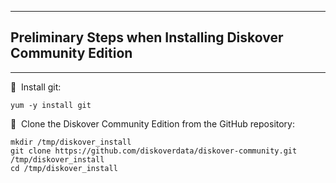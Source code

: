 ___
## Preliminary Steps when Installing Diskover Community Edition
___

🔴 &nbsp;Install git:
```
yum -y install git
```

🔴 &nbsp;Clone the Diskover Community Edition from the GitHub repository:
```
mkdir /tmp/diskover_install
git clone https://github.com/diskoverdata/diskover-community.git /tmp/diskover_install
cd /tmp/diskover_install
```
